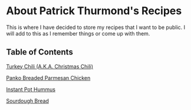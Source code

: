 # About Patrick Thurmond's Recipes
This is where I have decided to store my recipes that I want to be public. I will add to this as I remember things or come up with them.

## Table of Contents

[Turkey Chili (A.K.A. Christmas Chili)](Turkey_Chili.md)

[Panko Breaded Parmesan Chicken](Panko_Breaded_Parmesan_Chicken.md)

[Instant Pot Hummus](Instant_Pot_Hummus.md)

[Sourdough Bread](Sourdough_Bread.md)
